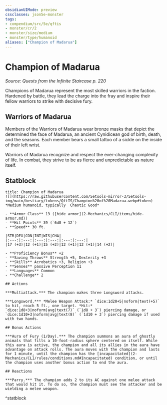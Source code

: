 ```yaml
---
obsidianUIMode: preview
cssclasses: json5e-monster
tags:
- compendium/src/5e/qftis
- monster/cr/2
- monster/size/medium
- monster/type/humanoid
aliases: ["Champion of Madarua"]
---
```

# Champion of Madarua
*Source: Quests from the Infinite Staircase p. 220*  

Champions of Madarua represent the most skilled warriors in the faction. Hardened by battle, they lead the charge into the fray and inspire their fellow warriors to strike with decisive fury.

## Warriors of Madarua

Members of the Warriors of Madarua wear bronze masks that depict the determined the face of Madarua, an ancient Cynidicean god of birth, death, and the seasons. Each member bears a small tattoo of a sickle on the inside of their left wrist.

Warriors of Madarua recognize and respect the ever-changing complexity of life. In combat, they strive to be as fierce and unpredictable as nature itself.

## Statblock

```ad-statblock
title: Champion of Madarua
![](https://raw.githubusercontent.com/5etools-mirror-3/5etools-img/main/bestiary/tokens/QftIS/Champion%20of%20Madarua.webp#token)
*Medium humanoid, typically  Chaotic Good*

- **Armor Class** 13 ([hide armor](2-Mechanics/CLI/items/hide-armor.md))
- **Hit Points** 39 (`6d8 + 12`)
- **Speed** 30 ft.

|STR|DEX|CON|INT|WIS|CHA|
|:---:|:---:|:---:|:---:|:---:|:---:|
|17 (+3)|12 (+1)|15 (+2)|12 (+1)|12 (+1)|14 (+2)|

- **Proficiency Bonus** +2
- **Saving Throws** Strength +5, Dexterity +3
- **Skills** Acrobatics +3, Religion +3
- **Senses** passive Perception 11
- **Languages** Common
- **Challenge** 2

## Actions

***Multiattack.*** The champion makes three Longsword attacks.

***Longsword.*** *Melee Weapon Attack:* `dice:1d20+5|noform|text(+5)` to hit, reach 5 ft., one target. *Hit:* `dice:1d8+3|noform|avg|text(7)` (`1d8 + 3`) piercing damage, or `dice:1d10+3|noform|avg|text(8)` (`1d10 + 3`) piercing damage if used with two hands.

## Bonus Actions

***Aura of Fury (1/Day).*** The champion summons an aura of ghostly animals that fills a 10-foot-radius sphere centered on itself. While this aura is active, the champion and all its allies in the aura have advantage on attack rolls. The aura moves with the champion and lasts for 1 minute, until the champion has the [incapacitated](2-Mechanics/CLI/rules/conditions.md#Incapacitated) condition, or until the champion uses another bonus action to end the aura.

## Reactions

***Parry.*** The champion adds 2 to its AC against one melee attack that would hit it. To do so, the champion must see the attacker and be wielding a melee weapon.
```
^statblock